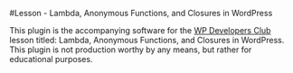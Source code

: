 #Lesson - Lambda, Anonymous Functions, and Closures in WordPress

This plugin is the accompanying software for the [WP Developers Club](http://wpdevelopersclub.com) lesson titled: Lambda, Anonymous Functions, and Closures in WordPress.  This plugin is not production worthy by any means, but rather for educational purposes.